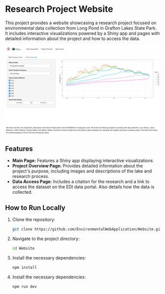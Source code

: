 # Research Project Website

This project provides a website showcasing a research project focused on environmental data collection from Long Pond 
in Grafton Lakes State Park. It includes interactive visualizations powered by a Shiny app and pages with detailed 
information about the project and how to access the data.

![Project Website Screenshot](public/pictureOfWebsite.png)

## Features

- **Main Page:** Features a Shiny app displaying interactive visualizations.
- **Project Overview Page:** Provides detailed information about the project's purpose, including images and descriptions of the lake and research process.
- **Data Access Page:** Includes a citation for the research and a link to access the dataset on the EDI data portal.  Also details how the data is collected.

## How to Run Locally

1. Clone the repository:
   ```bash
   git clone https://github.com/EnvironmentalWebApplication/Website.git

2. Navigate to the project directory:
   ```bash
   cd Website

3. Install the necessary dependencies:
   ```bash
   npm install

4. Install the necessary dependencies:
   ```bash
   npm run dev
